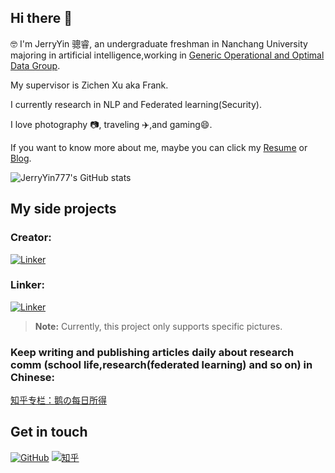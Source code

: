 ## Hi there 👋

🤓 I'm JerryYin 骢睿, an undergraduate freshman in Nanchang University majoring in artificial intelligence,working in [Generic Operational and Optimal Data Group](https://good.ncu.edu.cn/index.html).

My supervisor is Zichen Xu aka Frank.

I currently research in NLP and Federated learning(Security).

I love photography 📷, traveling ✈️,and gaming😄.  

If you want to know more about me, maybe you can click my [Resume](https://JerryYin777.github.io) or [Blog](http://47.107.123.245/).

![JerryYin777's GitHub stats](https://github-readme-stats.vercel.app/api?username=JerryYin777&show_icons=true&theme=tokyonight)

## My side projects
### Creator:

[![Linker](https://github-readme-stats.vercel.app/api/pin?username=JerryYin777&repo=Creator&theme=radical)](https://github.com/JerryYin777/Creator)

### Linker:

[![Linker](https://github-readme-stats.vercel.app/api/pin?username=JerryYin777&repo=Linker&theme=radical)](https://github.com/JerryYin777/Linker)

> **Note:** Currently, this project only supports specific pictures.

### Keep writing and publishing articles daily about research comm (school life,research(federated learning) and so on) in Chinese:

[知乎专栏：鹅の每日所得](https://www.zhihu.com/column/c_1531067260675940352)


## Get in touch

[![GitHub](https://img.shields.io/badge/GitHub-grey?logo=github)](https://github.com/JerryYin777)
[![知乎](https://img.shields.io/badge/知乎-white?logo=zhihu)](https://www.zhihu.com/people/ycr222)



